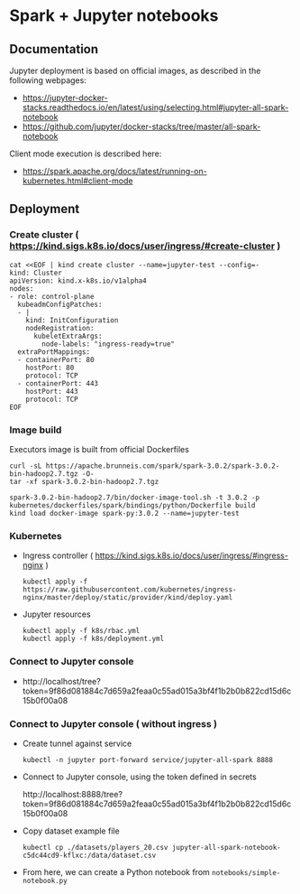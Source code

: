 
# Spark + Jupyter notebooks

## Documentation

Jupyter deployment is based on official images, as described in the following webpages:

- https://jupyter-docker-stacks.readthedocs.io/en/latest/using/selecting.html#jupyter-all-spark-notebook
- https://github.com/jupyter/docker-stacks/tree/master/all-spark-notebook

Client mode execution is described here:

- https://spark.apache.org/docs/latest/running-on-kubernetes.html#client-mode


## Deployment

### Create cluster ( https://kind.sigs.k8s.io/docs/user/ingress/#create-cluster )

```
cat <<EOF | kind create cluster --name=jupyter-test --config=-
kind: Cluster
apiVersion: kind.x-k8s.io/v1alpha4
nodes:
- role: control-plane
  kubeadmConfigPatches:
  - |
    kind: InitConfiguration
    nodeRegistration:
      kubeletExtraArgs:
        node-labels: "ingress-ready=true"
  extraPortMappings:
  - containerPort: 80
    hostPort: 80
    protocol: TCP
  - containerPort: 443
    hostPort: 443
    protocol: TCP
EOF
```

### Image build

Executors image is built from official Dockerfiles

```
curl -sL https://apache.brunneis.com/spark/spark-3.0.2/spark-3.0.2-bin-hadoop2.7.tgz -O-
tar -xf spark-3.0.2-bin-hadoop2.7.tgz

spark-3.0.2-bin-hadoop2.7/bin/docker-image-tool.sh -t 3.0.2 -p kubernetes/dockerfiles/spark/bindings/python/Dockerfile build
kind load docker-image spark-py:3.0.2 --name=jupyter-test
```

### Kubernetes

- Ingress controller ( https://kind.sigs.k8s.io/docs/user/ingress/#ingress-nginx )
    ```
    kubectl apply -f https://raw.githubusercontent.com/kubernetes/ingress-nginx/master/deploy/static/provider/kind/deploy.yaml
    ```

- Jupyter resources

    ```
    kubectl apply -f k8s/rbac.yml
    kubectl apply -f k8s/deployment.yml
    ```

### Connect to Jupyter console

- http://localhost/tree?token=9f86d081884c7d659a2feaa0c55ad015a3bf4f1b2b0b822cd15d6c15b0f00a08

### Connect to Jupyter console ( without ingress )

- Create tunnel against service

    ```
    kubectl -n jupyter port-forward service/jupyter-all-spark 8888
    ```

- Connect to Jupyter console, using the token defined in secrets

    http://localhost:8888/tree?token=9f86d081884c7d659a2feaa0c55ad015a3bf4f1b2b0b822cd15d6c15b0f00a08

- Copy dataset example file

    ```
    kubectl cp ./datasets/players_20.csv jupyter-all-spark-notebook-c5dc44cd9-kflxc:/data/dataset.csv
    ```

- From here, we can create a Python notebook from ```notebooks/simple-notebook.py```
